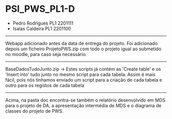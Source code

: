 # PSI_PWS_PL1-D

- Pedro Rodrigues PL1 2201111
- Isaías Caldeira PL1 2201100

---------------------------------------------

Webapp adicionado antes da data de entrega do projeto.
Foi adicionado depois um ficheiro ProjetoPWS.zip com todo o projeto igual ao submetido no moodle, para caso seja necessário.

---------------------------------------------

BaseDadosTudoJunto.zip
-> Estes scripts já contém as 'Create table' e os 'Insert into' tudo junto no mesmo script para cada tabela. Assim é mais fácil, pois nós tinhamos enviado um script para a criação de cada tabela e outro para os registos de cada tabela

---------------------------------------------

Acima, na pasta doc encontra-se também o relatório desenvolvido em MDS para o projeto de DA, a apresentação intermédia de MDS e o diagrama de classes do projeto de PWS.
